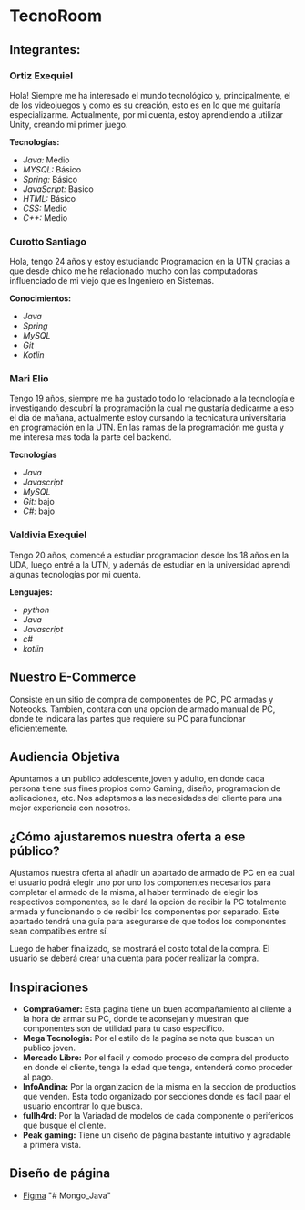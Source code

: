 # TecnoRoom
## Integrantes:
### Ortiz Exequiel
Hola! Siempre me ha interesado el mundo tecnológico y, principalmente, el de los videojuegos y como es su creación, esto es en lo que me guitaría especializarme. Actualmente, por mi cuenta, estoy aprendiendo a utilizar Unity, creando mi primer juego.

**Tecnologías:**
* *Java:* Medio
* *MYSQL:* Básico
* *Spring:* Básico
* *JavaScript:* Básico
* *HTML:* Básico
* *CSS:* Medio
* *C++:* Medio

### Curotto Santiago
Hola, tengo 24 años y estoy estudiando Programacion en la UTN gracias a que desde chico me he relacionado mucho con las computadoras influenciado de mi viejo que es Ingeniero en Sistemas. 

**Conocimientos:**

* *Java* 
* *Spring* 
* *MySQL* 
* *Git* 
* *Kotlin*

### Mari Elio

Tengo 19 años, siempre me ha gustado todo lo relacionado a la tecnología e investigando descubrí la programación la cual me gustaría dedicarme a eso el día de mañana, actualmente estoy cursando la tecnicatura universitaria en programación en la UTN. En las ramas de la programación me gusta y me interesa mas toda la parte del backend.

**Tecnologías**

* *Java*
* *Javascript* 
* *MySQL*
* *Git:* bajo
* *C#:* bajo

### Valdivia Exequiel
Tengo 20 años, comencé a estudiar programacion desde los 18 años en la UDA, luego entré a la UTN, y además de estudiar en la universidad aprendí algunas tecnologías por mi cuenta.

**Lenguajes:** 

* *python* 
* *Java* 
* *Javascript* 
* *c#* 
* *kotlin*


## Nuestro E-Commerce

Consiste en un sitio de compra de componentes de PC, PC armadas y Noteooks. Tambien, contara con una opcion de armado manual de PC, donde te indicara las partes que requiere su PC para funcionar eficientemente. 

## Audiencia Objetiva

Apuntamos a un publico adolescente,joven y adulto, en donde cada persona tiene sus fines propios como Gaming, diseño, programacion de aplicaciones, etc. Nos adaptamos a las necesidades del cliente para una mejor experiencia con nosotros. 

## ¿Cómo ajustaremos nuestra oferta a ese público?

Ajustamos nuestra oferta al añadir un apartado de armado de PC en ea cual el usuario podrá elegir uno por uno los componentes necesarios para completar el armado de la misma, al haber terminado de elegir los respectivos componentes, se le dará la opción de recibir la PC totalmente armada y funcionando o de recibir los componentes por separado. Este apartado tendrá una guía para asegurarse de que todos los componentes sean compatibles entre sí.

Luego de haber finalizado, se mostrará el costo total de la compra. El usuario se deberá crear una cuenta para poder realizar la compra.

## Inspiraciones
* **CompraGamer:** Esta pagina tiene un buen acompañamiento al cliente a la hora de armar su PC, donde te aconsejan y muestran que componentes son de utilidad para tu caso especifico.
* **Mega Tecnologia:** Por el estilo de la pagina se nota que buscan un publico joven.
* **Mercado Libre:** Por el facil y comodo proceso de compra del producto en donde el cliente, tenga la edad que tenga, entenderá como proceder al pago.
* **InfoAndina:** Por la organizacion de la misma en la seccion de productios que venden. Esta todo organizado por secciones donde es facil paar el usuario encontrar lo que busca.
* **fullh4rd:** Por la Variadad de modelos de cada componente o perifericos que busque el cliente.
* **Peak gaming:** Tiene un diseño de página bastante intuitivo y agradable a primera vista.

## Diseño de página 
* [Figma](https://www.figma.com/file/uVIXGvhmUZW3eAFkDQ4NLL/Untitled?node-id=0%3A1)
"# Mongo_Java" 
